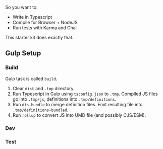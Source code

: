 
So you want to:
- Write in Typescript
- Compile for Browser + NodeJS
- Run tests with Karma and Chai

This starter kit does exactly that.

## Gulp Setup

### Build

Gulp task is called `build`.

1. Clear `dist` and `.tmp` directory.
2. Run Typescript in Gulp using `tsconfig.json` to `.tmp`. Compiled
JS files go into `.tmp/js`, definitions into `.tmp/definitions`.
3. Run `dts-bundle` to merge definition files. Emit resulting file
into `.tmp/definitions-bundled`.
4. Run `rollup` to convert JS into UMD file (and possibly CJS/ESM).

### Dev


### Test